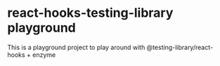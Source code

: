 # react-hooks-testing-library playground

This is a playground project to play around with @testing-library/react-hooks + enzyme
